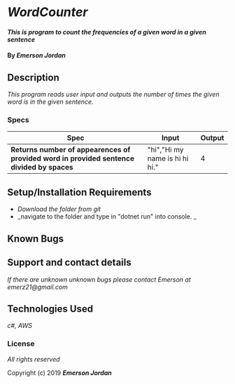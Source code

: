 # _WordCounter_

#### _This is program to count the frequencies of a given word in a given sentence_

#### By _**Emerson Jordan**_

## Description

_This program reads user input and outputs the number of times the given word is in the given sentence._

### Specs
| Spec | Input | Output |
| -------------     | ------------- | ------------- |
| **Returns number of appearences of provided word in provided sentence divided by spaces** | "hi","Hi my name is hi hi hi." | 4 | | **Returns number of appearences of provided word in provided sentence divided by punctuation** | "hi","Hi my name is hi.hi.hi." | 4 | | **Returns number of appearences of provided word in provided sentence divided by punctuation** | "hi","Hi my name is hi.hi.hi." |

## Setup/Installation Requirements

* _Download the folder from git_
* _navigate to the folder and type in "dotnet run" into console. _

## Known Bugs



## Support and contact details

_If there are unknown unknown bugs please contact Emerson at emerz21@gmail.com_

## Technologies Used

_c#, AWS_

### License

*All rights reserved*

Copyright (c) 2019 **_Emerson Jordan_**
